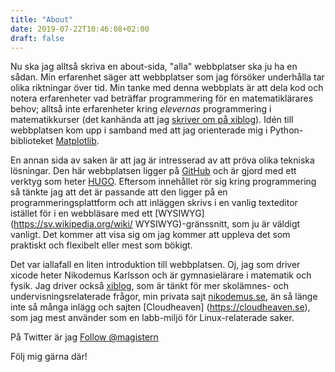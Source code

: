 ```yaml
---
title: "About"
date: 2019-07-22T10:46:08+02:00
draft: false
---
```

Nu ska jag alltså skriva en about-sida, "alla" webbplatser ska ju ha en sådan.
Min erfarenhet säger att webbplatser som jag försöker underhålla tar olika
riktningar över tid. Min tanke med denna webbplats är att dela kod och notera
erfarenheter vad beträffar programmering för en matematiklärares behov; alltså
inte erfarenheter kring *elevernas* programmering i matematikkurser (det kanhända
att jag [skriver om på xiblog](https://xiblog.se)). Idén till webbplatsen kom
upp i samband med att jag orienterade mig i Python-biblioteket
[Matplotlib](https://matplotlib.org).

En annan sida av saken är att jag är intresserad av att pröva olika tekniska
lösningar. Den här webbplatsen ligger på [GitHub](https://github.com) och är
gjord med ett verktyg som heter [HUGO](https://gohugo.io). Eftersom innehållet
rör sig kring programmering så tänkte jag att det är passande att den ligger
på en programmeringsplattform och att inläggen skrivs i en vanlig texteditor
istället för i en webbläsare med ett [WYSIWYG](https://sv.wikipedia.org/wiki/
WYSIWYG)-gränssnitt, som ju är väldigt vanligt. Det kommer att visa sig om jag
kommer att uppleva det som praktiskt och flexibelt eller mest som bökigt.

Det var iallafall en liten introduktion till webbplatsen. Oj, jag som driver
xicode heter Nikodemus Karlsson och är gymnasielärare i matematik och fysik.
Jag driver också [xiblog](https://xiblog.se), som är tänkt för mer skolämnes-
och undervisningsrelaterade frågor, min privata sajt
[nikodemus.se](https://nikodemus.se), än så länge inte så många inlägg och
sajten [Cloudheaven] (https://cloudheaven.se), som jag mest använder som en
labb-miljö för Linux-relaterade saker.

På Twitter är jag
<a href="https://twitter.com/magistern?ref_src=twsrc%5Etfw"
class="twitter-follow-button" data-show-count="false">Follow @magistern</a>
<script async src="https://platform.twitter.com/widgets.js" charset="utf-8">
</script>
Följ mig gärna där!
